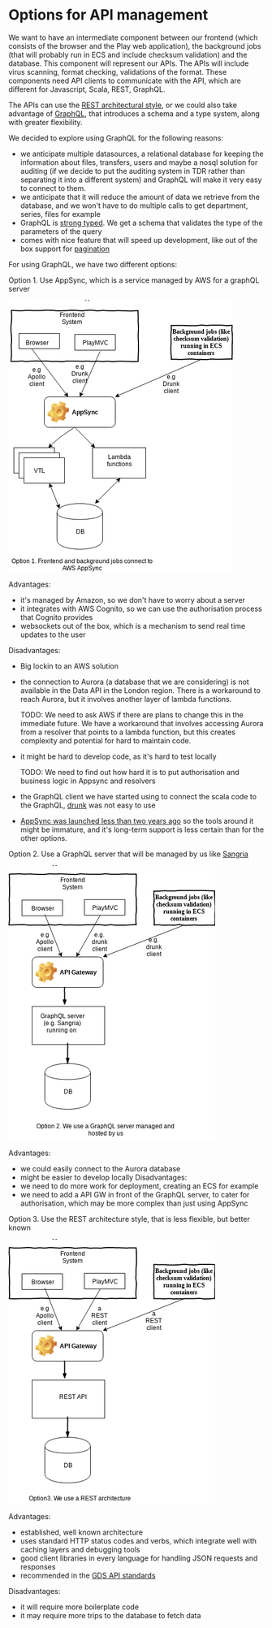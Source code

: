 # Options for API management

We want to have an intermediate component between our frontend (which consists of the browser and the Play web application),
the background jobs (that will probably run in ECS and include checksum validation) and the database. 
This component will represent our APIs. The APIs will include virus scanning, format checking, validations of the format.
These components need API clients to communicate with the API, which are different for Javascript, Scala, REST, GraphQL.

The APIs can use the [REST architectural style](https://en.wikipedia.org/wiki/Representational_state_transfer),
or we could also take advantage of [GraphQL](https://graphql.org/), that introduces a schema and a type system, along 
with greater flexibility.

We decided to explore using GraphQL for the following reasons:
- we anticipate multiple datasources, a relational database for keeping the information about files, transfers, users 
 and maybe a nosql solution for auditing (if we decide to put the auditing system in TDR rather than separating it into 
 a different system) and GraphQL will make it very easy to connect to them. 
- we anticipate that it will reduce the amount of data we retrieve from the database, and we won't have to do
multiple calls to get department, series, files for example
- GraphQL is [strong typed](https://graphql.org/learn/schema/). We get a schema that validates the type of the parameters of the query
- comes with nice feature that will speed up development, like out of the box support for [pagination](https://graphql.org/learn/pagination/)

For using GraphQL, we have two different options:

Option 1. Use AppSync, which is a service managed by AWS for a graphQL server

![appsync](images/AppSync.png "Frontend connects to AWS Appsync")

Advantages:
- it's managed by Amazon, so we don't have to worry about a server
- it integrates with AWS Cognito, so we can use the authorisation process that Cognito provides
- websockets out of the box, which is a mechanism to send real time updates to the user

Disadvantages:
- Big lockin to an AWS solution
- the connection to Aurora (a database that we are considering) is not available in the Data API in the
London region. There is a workaround to reach Aurora, but it involves another layer of lambda functions. 

   TODO: We need to ask AWS if there are plans to change this in the immediate future. We have a
workaround that involves accessing Aurora from a resolver that points to a lambda function, but this
creates complexity and potential for hard to maintain code.
- it might be hard to develop code, as it's hard to test locally

   TODO: We need to find out how hard it is to put authorisation and business logic in Appsync and
resolvers
- the GraphQL client we have started using to connect the scala code to the GraphQL, [drunk](https://github.com/Jarlakxen/drunk)
was not easy to use

-  [AppSync was launched less than two years ago](https://aws.amazon.com/blogs/aws/introducing-amazon-appsync/) so the tools around it might be immature, and it's long-term support
 is less certain than for the other options.
 
Option 2. Use a GraphQL server that will be managed by us like [Sangria](https://sangria-graphql.org/)

![graphql](images/GraphQLSelfHosted.png "Frontend connects to a GraphQL server managed by us")

Advantages:
- we could easily connect to the Aurora database
- might be easier to develop locally
Disadvantages:
- we need to do more work for deployment, creating an ECS for example
- we need to add a API GW in front of the GraphQL server, to cater for authorisation, which may be more
complex than just using AppSync

Option 3. Use the REST architecture style, that is less flexible, but better known

![REST](images/REST.png "Frontend connects to a GraphQL server managed by us")

Advantages:
- established, well known architecture
- uses standard HTTP status codes and verbs, which integrate well with caching layers and debugging tools
- good client libraries in every language for handling JSON requests and responses
- recommended in the [GDS API standards](https://www.gov.uk/guidance/gds-api-technical-and-data-standards#use-restful)
 

Disadvantages:
- it will require more boilerplate code
- it may require more trips to the database to fetch data